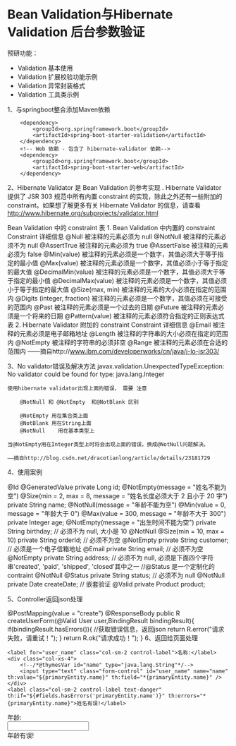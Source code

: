 # Bean Validation与Hibernate Validation 后台参数验证   

预研功能：
- Validation 基本使用
- Validation 扩展校验功能示例
- Validation 异常封装格式
- Validation 工具类示例    

1、与springboot整合添加Maven依赖
```pom
    <dependency>
        <groupId>org.springframework.boot</groupId>
        <artifactId>spring-boot-starter-validation</artifactId>
    </dependency>
    <!-- Web 依赖 - 包含了 hibernate-validator 依赖-->
    <dependency>
        <groupId>org.springframework.boot</groupId>
        <artifactId>spring-boot-starter-web</artifactId>
    </dependency>
```

2、Hibernate Validator 是 Bean Validation 的参考实现 . Hibernate Validator 提供了 JSR 303 规范中所有内置 constraint 的实现，除此之外还有一些附加的 constraint。如果想了解更多有关 Hibernate Validator 的信息，请查看 http://www.hibernate.org/subprojects/validator.html

Bean Validation 中的 constraint
表 1. Bean Validation 中内置的 constraint
Constraint	详细信息
@Null	被注释的元素必须为 null
@NotNull	被注释的元素必须不为 null
@AssertTrue	被注释的元素必须为 true
@AssertFalse	被注释的元素必须为 false
@Min(value)	被注释的元素必须是一个数字，其值必须大于等于指定的最小值
@Max(value)	被注释的元素必须是一个数字，其值必须小于等于指定的最大值
@DecimalMin(value)	被注释的元素必须是一个数字，其值必须大于等于指定的最小值
@DecimalMax(value)	被注释的元素必须是一个数字，其值必须小于等于指定的最大值
@Size(max, min)	被注释的元素的大小必须在指定的范围内
@Digits (integer, fraction)	被注释的元素必须是一个数字，其值必须在可接受的范围内
@Past	被注释的元素必须是一个过去的日期
@Future	被注释的元素必须是一个将来的日期
@Pattern(value)	被注释的元素必须符合指定的正则表达式
表 2. Hibernate Validator 附加的 constraint
Constraint	详细信息
@Email	被注释的元素必须是电子邮箱地址
@Length	被注释的字符串的大小必须在指定的范围内
@NotEmpty	被注释的字符串的必须非空
@Range	被注释的元素必须在合适的范围内
——摘自http://www.ibm.com/developerworks/cn/java/j-lo-jsr303/

3、No validator错误及解决方法
    javax.validation.UnexpectedTypeException: No validator could be found for type: java.lang.Integer


    使用hibernate validator出现上面的错误， 需要 注意

        @NotNull 和 @NotEmpty  和@NotBlank 区别

        @NotEmpty 用在集合类上面
        @NotBlank 用在String上面
        @NotNull    用在基本类型上

    当@NotEmpty用在Integer类型上时将会出现上面的错误，换成@NotNull问题解决。

    ——摘自http://blog.csdn.net/dracotianlong/article/details/23181729


4、使用案例

@Id
@GeneratedValue
private Long id;
@NotEmpty(message = "姓名不能为空")
@Size(min = 2, max = 8, message = "姓名长度必须大于 2 且小于 20 字")
private String name;
@NotNull(message = "年龄不能为空")
@Min(value = 0, message = "年龄大于 0")
@Max(value = 300, message = "年龄不大于 300")
private Integer age;
@NotEmpty(message = "出生时间不能为空")
private String birthday;
// 必须不为 null, 大小是 10
@NotNull
@Size(min = 10, max = 10)
private String orderId;
// 必须不为空
@NotEmpty
private String customer;
// 必须是一个电子信箱地址
@Email
private String email;
// 必须不为空
@NotEmpty
private String address;
// 必须不为 null, 必须是下面四个字符串'created', 'paid', 'shipped', 'closed'其中之一
//@Status 是一个定制化的 contraint
@NotNull
@Status
private String status;
// 必须不为 null
@NotNull
private Date createDate;
// 嵌套验证
@Valid
private Product product;


5、Controller返回json处理

@PostMapping(value = "create")
@ResponseBody
public R createUserForm(@Valid User user,BindingResult bindingResult){
    if(bindingResult.hasErrors()){
       //获取错误信息，返回json
        return R.error("请求失败，请重试！");
    }
    return R.ok("请求成功！");
}
6、返回给页面处理

    <label for="user_name" class="col-sm-2 control-label">名称:</label>
    <div class="col-xs-4">
        <!--/*@thymesVar id="name" type="java.lang.String"*/-->
        <input type="text" class="form-control" id="user_name" name="name" th:value="${primaryEntity.name}" th:field="*{primaryEntity.name}" />
    </div>
    <label class="col-sm-2 control-label text-danger" th:if="${#fields.hasErrors('primaryEntity.name')}" th:errors="*{primaryEntity.name}">姓名有误!</label>
</div>

<div class="form-group">
    <label for="user_age" class="col-sm-2 control-label">年龄:</label>
    <div class="col-xs-4">
        <input type="text" class="form-control" id="user_age" name="age" th:value="${primaryEntity.age}" th:field="*{primaryEntity.age}" />
    </div>
    <label class="col-sm-2 control-label text-danger" th:if="${#fields.hasErrors('primaryEntity.age')}" th:errors="*{primaryEntity.age}">年龄有误!</label>
</div>
